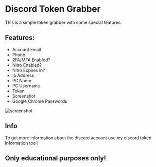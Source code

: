 
# Discord Token Grabber

This is a simple token grabber with some special features: 

## Features: 
- Account Email
- Phone
- 2FA/MFA Enabled?
- Nitro Enabled?
- Nitro Expires in?
- Ip Address
- PC Name
- PC Username
- Token
- Screenshot
- Google Chrome Passwords

![screenshot](https://github.com/Paloox/discord-token-grabber/assets/167614497/9354ae78-60a7-420f-96c3-8401945d4210)

## Info
To get more information about the discord account use my discord token information tool!

## Only educational purposes only!
